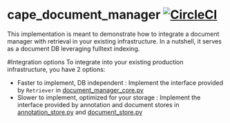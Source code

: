 # cape_document_manager [![CircleCI](https://circleci.com/gh/bloomsburyai/cape-document-manager.svg?style=svg&circle-token=8bdf5acf18af32ddb5fc14b9c15edf2a64d1e52a)](https://circleci.com/gh/bloomsburyai/cape-document-manager)

This implementation is meant to demonstrate how to integrate a document manager with retrieval in your existing infrastructure.
In a nutshell, it serves as a document DB leveraging fulltext indexing.

#Integration options
To integrate into your existing production infrastructure, you have 2 options:

   * Faster to implement, DB independent : Implement the interface provided by `Retriever` in  [document_manager_core.py](https://github.com/bloomsburyai/cape-document-manager/blob/master/cape_document_manager/document_manager_core.py)
   * Slower to implement, optimized for your storage : Implement the interface provided by annotation and document stores in [annotation_store.py](https://github.com/bloomsburyai/cape-document-manager/blob/master/cape_document_manager/annotation_store.py) and [document_store.py](https://github.com/bloomsburyai/cape-document-manager/blob/master/cape_document_manager/document_store.py)

